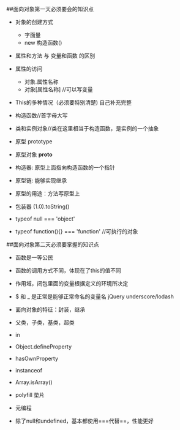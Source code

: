 ##面向对象第一天必须要会的知识点
- 对象的创建方式
  - 字面量
  - new 构造函数()
- 属性和方法 与 变量和函数 的区别
- 属性的访问
  - 对象.属性名称
  - 对象[属性名称] //可以写变量
- This的多种情况（必须要特别清楚) 自己补充完整
- 构造函数//首字母大写
- 类和实例对象//类在这里相当于构造函数，是实例的一个抽象

- 原型 prototype
- 原型对象 __proto__
- 构造器: 原型上面指向构造函数的一个指针
- 原型链: 能够实现继承
- 原型的用途：方法写原型上
- 包装器 (1.0).toString()
- typeof null === 'object'
- typeof function(){} === 'function' //可执行的对象

##面向对象第二天必须要掌握的知识点
- 函数是一等公民
- 函数的调用方式不同，体现在了this的值不同
- 作用域，闭包里面的变量根据定义的环境所决定
- $ 和 _ 是正常是能够正常命名的变量名 jQuery underscore/lodash
- 面向对象的特征：封装，继承
- 父类，子类，基类，超类
- in
- Object.defineProperty
- hasOwnProperty
- instanceof
- Array.isArray()

- polyfill 垫片
- 元编程
- 除了null和undefined，基本都使用===代替==，性能更好
